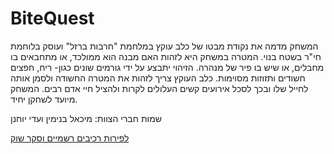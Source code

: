 # BiteQuest

המשחק מדמה את נקודת מבטו של כלב עוקץ במלחמת "חרבות ברזל" ועוסק בלוחמת חי"ר בשטח בנוי. 
המטרה במשחק היא לזהות האם מבנה הוא ממולכד, או מתחבאים בו מחבלים, או שיש בו פיר של מנהרה.
הזיהוי יתבצע על ידי גורמים שונים כגון- ריח, חפצים חשודים ותזוזות מסוימות.
כלב העוקץ צריך לזהות את המטרה החשודה ולסמן אותה לחייל שלו ובכך לסכל אירועים קשים העלולים לקרות ולהציל חיי אדם רבים.
המשחק מיועד לשחקן יחיד.

שמות חברי הצוות: מיכאל בנימין ועדי יוחנן

[לפירות רכיבים רשמיים וסקר שוק](elements-formal.md)


